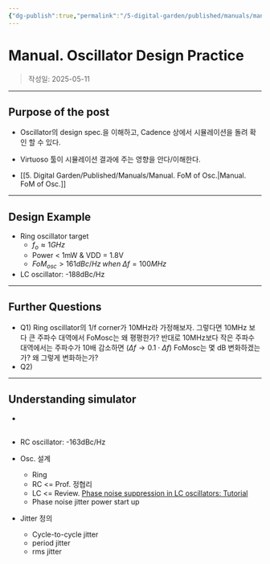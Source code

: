 ```yaml
---
{"dg-publish":true,"permalink":"/5-digital-garden/published/manuals/manual-oscillator-design-practice/","created":"2025-05-11T14:57:48.114+09:00"}
---
```



# Manual. Oscillator Design Practice

> 작성일: 2025-05-11

----
## Purpose of the post
- Oscillator의 design spec.을 이해하고, Cadence 상에서 시뮬레이션을 돌려 확인 할 수 있다.
- Virtuoso 툴이 시뮬레이션 결과에 주는 영향을 안다/이해한다.

- [[5. Digital Garden/Published/Manuals/Manual. FoM of Osc.\|Manual. FoM of Osc.]]

--------------------
## Design Example
- Ring oscillator target
	- $f_{o} \approx 1GHz$
	- Power < 1mW & VDD = 1.8V
	- $FoM_{osc} > 161dBc/Hz \;when\;\Delta f=100MHz$
- LC oscillator: -188dBc/Hz


------------------
## Further Questions
- Q1) Ring oscillator의 1/f corner가 10MHz라 가정해보자. 그렇다면 10MHz 보다 큰 주파수 대역에서 FoMosc는 왜 평평한가? 반대로 10MHz보다 작은 주파수 대역에서는 주파수가 10배 감소하면 ($\Delta f \rightarrow 0.1\cdot \Delta f$) FoMosc는 몇 dB 변화하겠는가? 왜 그렇게 변화하는가?
- Q2) 

--------------
## Understanding simulator
- 

## 
- RC oscillator: -163dBc/Hz

- Osc. 설계
	- Ring 
	- RC <= Prof. 정협리 
	- LC <= Review. [Phase noise suppression in LC oscillators: Tutorial](https://onlinelibrary.wiley.com/doi/epdf/10.1002/cta.3097)
	- Phase noise jitter power start up 
- Jitter 정의
	- Cycle-to-cycle jitter
	- period jitter
	- rms jitter